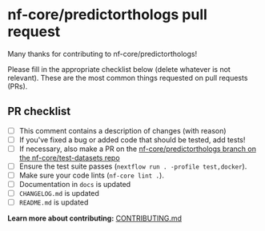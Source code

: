 # nf-core/predictorthologs pull request

Many thanks for contributing to nf-core/predictorthologs!

Please fill in the appropriate checklist below (delete whatever is not relevant).
These are the most common things requested on pull requests (PRs).

## PR checklist

- [ ] This comment contains a description of changes (with reason)
- [ ] If you've fixed a bug or added code that should be tested, add tests!
- [ ] If necessary, also make a PR on the [nf-core/predictorthologs branch on the nf-core/test-datasets repo](https://github.com/nf-core/test-datasets/pull/new/nf-core/predictorthologs)
- [ ] Ensure the test suite passes (`nextflow run . -profile test,docker`).
- [ ] Make sure your code lints (`nf-core lint .`).
- [ ] Documentation in `docs` is updated
- [ ] `CHANGELOG.md` is updated
- [ ] `README.md` is updated

**Learn more about contributing:** [CONTRIBUTING.md](https://github.com/nf-core/predictorthologs/tree/master/.github/CONTRIBUTING.md)